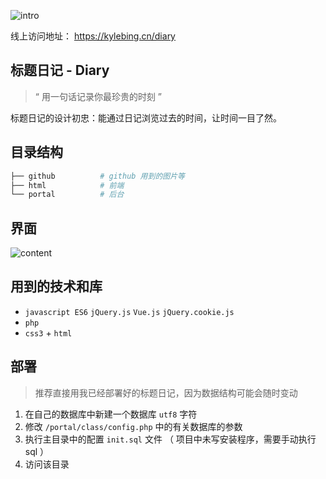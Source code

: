 ![intro](https://github.com/KyleBing/diary/blob/master/github/intro.png?raw=true)

线上访问地址： https://kylebing.cn/diary


## 标题日记 - Diary

> “ 用一句话记录你最珍贵的时刻 ”

标题日记的设计初忠：能通过日记浏览过去的时间，让时间一目了然。


## 目录结构

```bash
├── github          # github 用到的图片等
├── html            # 前端
└── portal          # 后台
```


## 界面

![content](https://github.com/KyleBing/diary/blob/master/github/content.png?raw=true)


## 用到的技术和库

- `javascript ES6` `jQuery.js` `Vue.js` `jQuery.cookie.js`
- `php`
- `css3` + `html`


## 部署

> 推荐直接用我已经部署好的标题日记，因为数据结构可能会随时变动

1. 在自己的数据库中新建一个数据库 `utf8` 字符
2. 修改 `/portal/class/config.php` 中的有关数据库的参数
3. 执行主目录中的配置 `init.sql` 文件 （ 项目中未写安装程序，需要手动执行sql ）
4. 访问该目录





